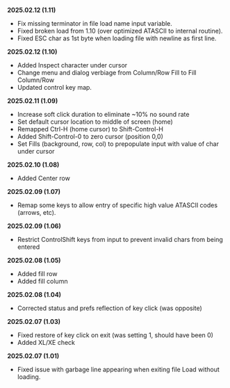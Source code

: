 **2025.02.12 (1.11)**

- Fix missing terminator in file load name input variable.
- Fixed broken load from 1.10 (over optimized ATASCII to internal routine).
- Fixed ESC char as 1st byte when loading file with newline as first line.

**2025.02.12 (1.10)**

- Added Inspect character under cursor
- Change menu and dialog verbiage from Column/Row Fill to Fill Column/Row
- Updated control key map.

**2025.02.11 (1.09)**

- Increase soft click duration to eliminate ~10% no sound rate
- Set default cursor location to middle of screen (home)
- Remapped Ctrl-H (home cursor) to Shift-Control-H
- Added Shift-Control-0 to zero cursor (position 0,0)
- Set Fills (background, row, col) to prepopulate input with value of char under cursor

**2025.02.10 (1.08)**

- Added Center row

**2025.02.09 (1.07)**

- Remap some keys to allow entry of specific high value ATASCII codes (arrows, etc).

**2025.02.09 (1.06)**

- Restrict ControlShift keys from input to prevent invalid chars from being entered

**2025.02.08 (1.05)**

- Added fill row
- Added fill column

**2025.02.08 (1.04)**

- Corrected status and prefs reflection of key click (was opposite)

**2025.02.07 (1.03)**

- Fixed restore of key click on exit (was setting 1, should have been 0)
- Added XL/XE check

**2025.02.07 (1.01)**

- Fixed issue with garbage line appearing when exiting file Load without loading.

